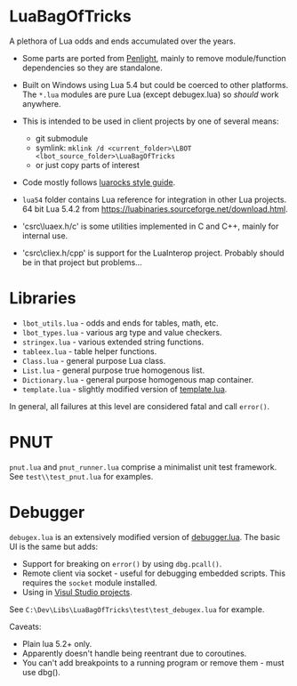 # LuaBagOfTricks

A plethora of Lua odds and ends accumulated over the years.

- Some parts are ported from [Penlight](https://github.com/lunarmodules/Penlight), mainly to remove module/function
  dependencies so they are standalone.

- Built on Windows using Lua 5.4 but could be coerced to other platforms. The `*.lua` modules are
  pure Lua (except debugex.lua) so *should* work anywhere.

- This is intended to be used in client projects by one of several means:
  - git submodule
  - symlink: `mklink /d <current_folder>\LBOT <lbot_source_folder>\LuaBagOfTricks`
  - or just copy parts of interest

- Code mostly follows [luarocks style guide](https://github.com/luarocks/lua-style-guide).

- `lua54` folder contains Lua reference for integration in other Lua projects. 64 bit Lua 5.4.2 from https://luabinaries.sourceforge.net/download.html.

 - 'csrc\luaex.h/c' is some utilities implemented in C and C++, mainly for internal use.
 
 - 'csrc\cliex.h/cpp' is support for the LuaInterop project. Probably should be in that project but problems...


# Libraries

- `lbot_utils.lua` - odds and ends for tables, math, etc.
- `lbot_types.lua` - various arg type and value checkers.
- `stringex.lua` - various extended string functions.
- `tableex.lua` - table helper functions.
- `Class.lua` - general purpose Lua class.
- `List.lua` - general purpose true homogenous list.
- `Dictionary.lua` - general purpose homogenous map container.
- `template.lua` - slightly modified version of [template.lua](https://github.com/lunarmodules/Penlight).

In general, all failures at this level are considered fatal and call `error()`.

# PNUT

`pnut.lua` and `pnut_runner.lua` comprise a minimalist unit test framework. See `test\\test_pnut.lua` for examples.

# Debugger

`debugex.lua` is an extensively modified version of [debugger.lua](https://github.com/slembcke/debugger.lua).
The basic UI is the same but adds:
- Support for breaking on `error()` by using `dbg.pcall()`.
- Remote client via socket - useful for debugging embedded scripts. This requires the `socket` module installed.
- Using in [Visul Studio projects](https://github.com/cepthomas/LuaInterop/tree/main/CppCli).

See `C:\Dev\Libs\LuaBagOfTricks\test\test_debugex.lua` for example.

Caveats:
- Plain lua 5.2+ only.
- Apparently doesn't handle being reentrant due to coroutines.
- You can't add breakpoints to a running program or remove them - must use dbg().

